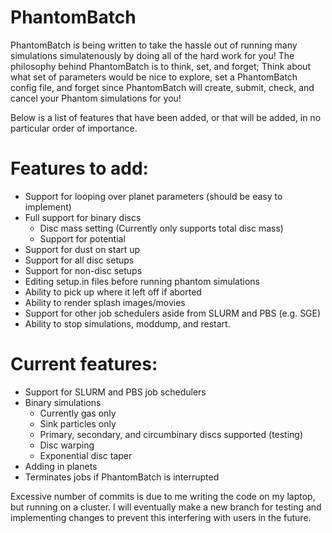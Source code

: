 # PhantomBatch

PhantomBatch is being written to take the hassle out of running many simulations simulatenously by doing all of the hard work for you!
The philosophy behind PhantomBatch is to think, set, and forget; Think about what set of parameters would be nice to explore, set a 
PhantomBatch config file, and forget since PhantomBatch will create, submit, check, and cancel your Phantom simulations for you!

Below is a list of features that have been added, or that will be added, in no particular order of importance.

# Features to add:
- Support for looping over planet parameters (should be easy to implement)
- Full support for binary discs
    - Disc mass setting (Currently only supports total disc mass)
    - Support for potential
- Support for dust on start up
- Support for all disc setups
- Support for non-disc setups
- Editing setup.in files before running phantom simulations
- Ability to pick up where it left off if aborted
- Ability to render splash images/movies
- Support for other job schedulers aside from SLURM and PBS (e.g. SGE)
- Ability to stop simulations, moddump, and restart.

# Current features:
- Support for SLURM and PBS job schedulers
- Binary simulations
    - Currently gas only
    - Sink particles only
    - Primary, secondary, and circumbinary discs supported (testing)
    - Disc warping
    - Exponential disc taper
- Adding in planets
- Terminates jobs if PhantomBatch is interrupted

Excessive number of commits is due to me writing the code on my laptop, but running on a cluster. I will eventually
make a new branch for testing and implementing changes to prevent this interfering with users in the future.
